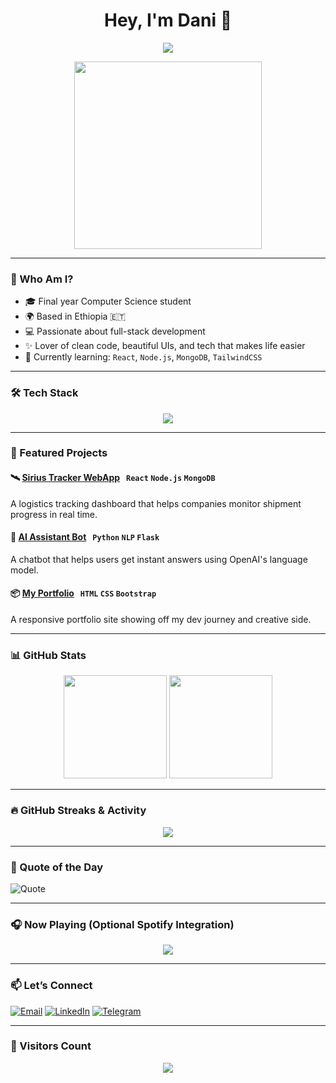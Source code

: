 <h1 align="center">Hey, I'm Dani 👋</h1>

<p align="center">
  <img src="https://readme-typing-svg.herokuapp.com?font=Fira+Code&weight=500&size=25&pause=1000&color=F73D8C&center=true&vCenter=true&width=500&lines=Final+Year+CS+Student+🎓;Aspiring+Full+Stack+Dev+💻;Lover+of+UI%2FUX+%26+Clean+Code+🎨;Building+cool+stuff+with+tech+🛠️;Always+learning+something+new+🚀" />
</p>

<p align="center">
  <img src="https://media.giphy.com/media/qgQUggAC3Pfv687qPC/giphy.gif" width="300" />
</p>

---

### 🧠 Who Am I?

- 🎓 Final year Computer Science student
- 🌍 Based in Ethiopia 🇪🇹
- 💻 Passionate about full-stack development
- ✨ Lover of clean code, beautiful UIs, and tech that makes life easier
- 🌱 Currently learning: `React`, `Node.js`, `MongoDB`, `TailwindCSS`

---

### 🛠️ Tech Stack

<p align="center">
  <img src="https://skillicons.dev/icons?i=html,css,js,ts,react,nodejs,express,mongodb,python,bootstrap,tailwind,git,github,vscode" />
</p>

---

### 🚀 Featured Projects

#### 🛰️ [Sirius Tracker WebApp](#) &nbsp; `React` `Node.js` `MongoDB`  
A logistics tracking dashboard that helps companies monitor shipment progress in real time.

#### 🤖 [AI Assistant Bot](#) &nbsp; `Python` `NLP` `Flask`  
A chatbot that helps users get instant answers using OpenAI's language model.

#### 📦 [My Portfolio](#) &nbsp; `HTML` `CSS` `Bootstrap`  
A responsive portfolio site showing off my dev journey and creative side.

---

### 📊 GitHub Stats

<p align="center">
  <img src="https://github-readme-stats.vercel.app/api?username=danitadesse&show_icons=true&theme=tokyonight&hide=prs" height="165" />
  <img src="https://github-readme-stats.vercel.app/api/top-langs/?username=danitadesse&layout=compact&theme=tokyonight" height="165" />
</p>

---

### 🔥 GitHub Streaks & Activity

<p align="center">
  <img src="https://github-readme-activity-graph.vercel.app/graph?username=danitadesse&theme=tokyo-night" />
</p>

---

### 💬 Quote of the Day

![Quote](https://quotes-github-readme.vercel.app/api?type=horizontal&theme=tokyonight)

---

### 🎧 Now Playing (Optional Spotify Integration)

<p align="center">
  <img src="https://spotify-github-profile.vercel.app/api/view?uid=YOUR_SPOTIFY_ID&cover_image=true&theme=novatorem&show_offline=false&background_color=121212&interchange=true&bar_color=53b14f&bar_color_cover=false" />
</p>

---

### 📫 Let’s Connect

[![Email](https://img.shields.io/badge/-Email-D14836?style=flat&logo=gmail&logoColor=white)](mailto:your-email@gmail.com)
[![LinkedIn](https://img.shields.io/badge/-LinkedIn-0077B5?style=flat&logo=linkedin&logoColor=white)](https://linkedin.com)
[![Telegram](https://img.shields.io/badge/-Telegram-2CA5E0?style=flat&logo=telegram&logoColor=white)](https://t.me/yourusername)

---

### 🎯 Visitors Count

<p align="center">
  <img src="https://komarev.com/ghpvc/?username=danitadesse&label=Profile+Views&color=brightgreen&style=flat" />
</p>
